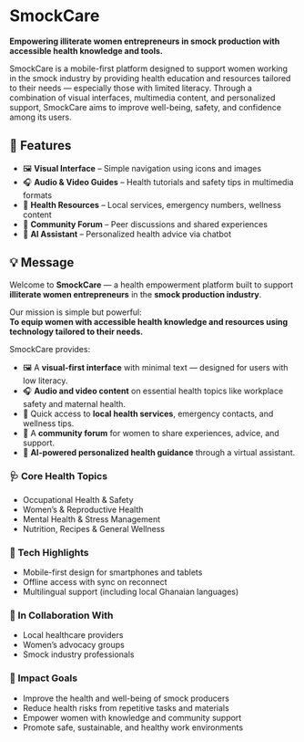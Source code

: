 # SmockCare

**Empowering illiterate women entrepreneurs in smock production with accessible health knowledge and tools.**

SmockCare is a mobile-first platform designed to support women working in the smock industry by providing health education and resources tailored to their needs — especially those with limited literacy. Through a combination of visual interfaces, multimedia content, and personalized support, SmockCare aims to improve well-being, safety, and confidence among its users.



## 🚀 Features

- 🖼️ **Visual Interface** – Simple navigation using icons and images
- 🎧 **Audio & Video Guides** – Health tutorials and safety tips in multimedia formats
- 🏥 **Health Resources** – Local services, emergency numbers, wellness content
- 🤝 **Community Forum** – Peer discussions and shared experiences
- 🤖 **AI Assistant** – Personalized health advice via chatbot



## 💡 Message

Welcome to **SmockCare** — a health empowerment platform built to support **illiterate women entrepreneurs** in the **smock production industry**.

Our mission is simple but powerful:  
**To equip women with accessible health knowledge and resources using technology tailored to their needs.**

SmockCare provides:

- 🖼️ A **visual-first interface** with minimal text — designed for users with low literacy.
- 🎧 **Audio and video content** on essential health topics like workplace safety and maternal health.
- 🏥 Quick access to **local health services**, emergency contacts, and wellness tips.
- 🤝 A **community forum** for women to share experiences, advice, and support.
- 🤖 **AI-powered personalized health guidance** through a virtual assistant.

### 🩺 Core Health Topics
- Occupational Health & Safety  
- Women’s & Reproductive Health  
- Mental Health & Stress Management  
- Nutrition, Recipes & General Wellness  

### 📱 Tech Highlights
- Mobile-first design for smartphones and tablets  
- Offline access with sync on reconnect  
- Multilingual support (including local Ghanaian languages)

### 🤝 In Collaboration With
- Local healthcare providers  
- Women’s advocacy groups  
- Smock industry professionals  

### 🎯 Impact Goals
- Improve the health and well-being of smock producers  
- Reduce health risks from repetitive tasks and materials  
- Empower women with knowledge and community support  
- Promote safe, sustainable, and healthy work environments  
